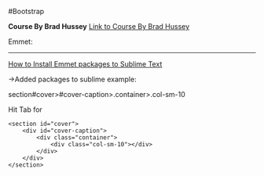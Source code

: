 #Bootstrap

<b>Course By Brad Hussey</b>
<a href="https://www.youtube.com/watch?v=a4tbhwMGSPQ&index=4&list=PLUoqTnNH-2XyNhhLuYrrmrmV46jVw6RHF"> Link to Course By Brad Hussey</a>

Emmet:
***
<a href="https://www.youtube.com/watch?v=BjLOTepfmEI"> How to Install Emmet packages to Sublime Text</a>

->Added packages to sublime 
example:

section#cover>#cover-caption>.container>.col-sm-10

Hit Tab for 
~~~
<section id="cover">
	<div id="cover-caption">
		<div class="container">
			<div class="col-sm-10"></div>
		</div>
	</div>
</section>
~~~

